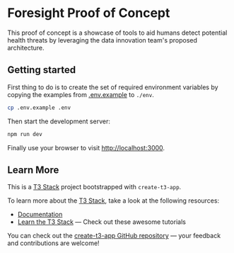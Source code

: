 # Foresight Proof of Concept

This proof of concept is a showcase of tools to aid humans detect potential health
threats by leveraging the data innovation team's proposed architecture.


## Getting started

First thing to do is to create the set of required environment variables by copying
the examples from [.env.example](./.env.example) to `./env`.

```bash
cp .env.example .env
```

Then start the development server:

```bash
npm run dev
```

Finally use your browser to visit [http://localhost:3000](http://localhost:3000).

## Learn More

This is a [T3 Stack](https://create.t3.gg/) project bootstrapped with `create-t3-app`.

To learn more about the [T3 Stack](https://create.t3.gg/), take a look at the following resources:

- [Documentation](https://create.t3.gg/)
- [Learn the T3 Stack](https://create.t3.gg/en/faq#what-learning-resources-are-currently-available) — Check out these awesome tutorials

You can check out the [create-t3-app GitHub repository](https://github.com/t3-oss/create-t3-app) — your feedback and contributions are welcome!

